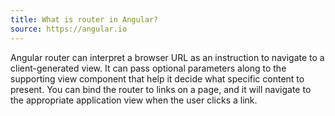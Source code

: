 ```yaml
---
title: What is router in Angular?
source: https://angular.io
---
```


Angular router can interpret a browser URL as an instruction to navigate to a client-generated view. It can pass optional parameters along to the supporting view component that help it decide what specific content to present. You can bind the router to links on a page, and it will navigate to the appropriate application view when the user clicks a link.
